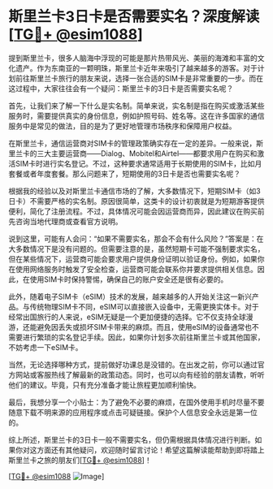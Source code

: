 # 斯里兰卡3日卡是否需要实名？深度解读[[TG💪+ @esim1088](https://t.me/s/esim1088)]

提到斯里兰卡，很多人脑海中浮现的可能是那片热带风光、美丽的海滩和丰富的文化遗产。作为东南亚的一颗明珠，斯里兰卡近年来吸引了越来越多的游客。对于计划前往斯里兰卡旅行的朋友来说，选择一张合适的SIM卡是非常重要的一步。而在这过程中，大家往往会有一个疑问：斯里兰卡的3日卡是否需要实名呢？

首先，让我们来了解一下什么是实名制。简单来说，实名制是指在购买或激活某些服务时，需要提供真实的身份信息，例如护照号码、姓名等。这在许多国家的通信服务中是常见的做法，目的是为了更好地管理市场秩序和保障用户权益。

在斯里兰卡，通信运营商对SIM卡的管理政策确实存在一定的差异。一般来说，斯里兰卡的三大主要运营商——Dialog、Mobitel和Airtel——都要求用户在购买和激活SIM卡时进行实名登记。不过，这种要求通常适用于长期使用的SIM卡，比如月套餐或者年度套餐。那么问题来了，短期使用的3日卡是否也需要实名呢？

根据我的经验以及对斯里兰卡通信市场的了解，大多数情况下，短期SIM卡（如3日卡）不需要严格的实名制。原因很简单，这类卡的设计初衷就是为短期游客提供便利，简化了注册流程。不过，具体情况可能会因运营商而异，因此建议在购买前先咨询当地代理商或查看官方说明。

说到这里，可能有人会问：“如果不需要实名，那会不会有什么风险？”答案是：在大多数情况下是没有问题的。但需要注意的是，虽然短期卡可能不强制要求实名，但在某些情况下，运营商可能会要求用户提供身份证明以验证身份。例如，如果你在使用网络服务时触发了安全检查，运营商可能会联系你并要求提供相关信息。因此，在使用SIM卡时保持警惕，确保自己的账户安全还是很有必要的。

此外，随着电子SIM卡（eSIM）技术的发展，越来越多的人开始关注这一新兴产品。与传统物理SIM卡不同，eSIM可以直接嵌入设备中，无需更换实体卡。对于经常出国旅行的人来说，eSIM无疑是一个更加便捷的选择。它不仅支持全球漫游，还能避免因丢失或损坏SIM卡带来的麻烦。而且，使用eSIM的设备通常也不需要进行繁琐的实名登记手续。因此，如果你计划多次前往斯里兰卡或其他国家，不妨考虑一下eSIM卡。

当然，无论选择哪种方式，提前做好功课总是没错的。在出发之前，你可以通过官方网站或客服热线了解最新的政策动态。同时，也可以向有经验的朋友请教，听听他们的建议。毕竟，只有充分准备才能让旅程更加顺利愉快。

最后，我想分享一个小贴士：为了避免不必要的麻烦，在国外使用手机时尽量不要随意下载不明来源的应用程序或点击可疑链接。保护个人信息安全永远是第一位的。

综上所述，斯里兰卡的3日卡一般不需要实名，但仍需根据具体情况进行判断。如果你对这方面还有其他疑问，欢迎随时留言讨论！希望这篇解读能帮助到即将踏上斯里兰卡之旅的朋友们[[TG💪+ @esim1088](https://t.me/s/esim1088)]！

[[TG💪+ @esim1088](https://t.me/s/esim1088) ![Image](https://i.postimg.cc/4NQfJmqS/Snipaste-2025-05-13-00-14-12.png)]